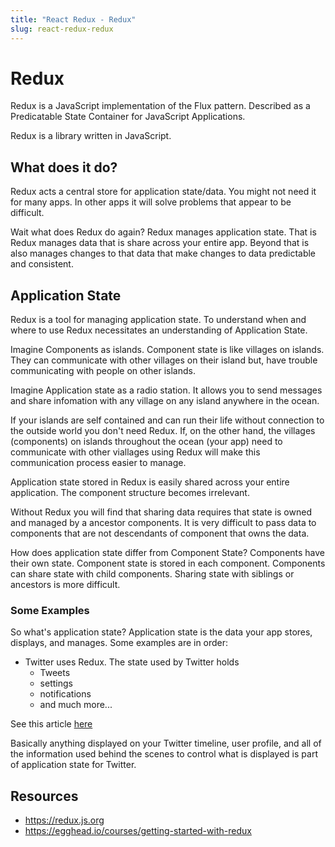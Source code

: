 ```yaml
---
title: "React Redux - Redux"
slug: react-redux-redux
---
```


# Redux

Redux is a JavaScript implementation of the Flux pattern. 
Described as a Predicatable State Container for JavaScript 
Applications. 

Redux is a library written in JavaScript. 

## What does it do? 

Redux acts a central store for application state/data. You might not need 
it for many apps. In other apps it will solve problems that appear to be 
difficult. 

Wait what does Redux do again? Redux manages application state. That is Redux 
manages data that is share across your entire app. Beyond that is also 
manages changes to that data that make changes to data predictable and 
consistent. 

## Application State

Redux is a tool for managing application state. To understand when 
and where to use Redux necessitates an understanding of Application
State. 

Imagine Components as islands. Component state is like villages 
on islands. They can communicate with other villages on their island
but, have trouble communicating with people on other islands. 

Imagine Application state as a radio station. It allows you to send 
messages and share infomation with any village on any island anywhere 
in the ocean. 

If your islands are self contained and can run their life without 
connection to the outside world you don't need Redux. If, on the 
other hand, the villages (components) on islands throughout the ocean
(your app) need to communicate with other viallages using Redux 
will make this communication process easier to manage. 

Application state stored in Redux is easily shared across your entire
application. The component structure becomes irrelevant. 

Without Redux you will find that sharing data requires that state 
is owned and managed by a ancestor components. It is very difficult 
to pass data to components that are not descendants of component 
that owns the data. 

How does application state differ from Component State? Components
have their own state. Component state is stored in each component. 
Components can share state with child components. Sharing state 
with siblings or ancestors is more difficult.

### Some Examples 

So what's application state? Application state is the data your app 
stores, displays, and manages. Some examples are in order: 

- Twitter uses Redux. The state used by Twitter holds 
  - Tweets
  - settings
  - notifications
  - and much more...

See this article [here](https://medium.com/statuscode/dissecting-twitters-redux-store-d7280b62c6b1)

Basically anything displayed on your Twitter timeline, user profile, 
and all of the information used behind the scenes to control 
what is displayed is part of application state for Twitter. 



## Resources 

- https://redux.js.org
- https://egghead.io/courses/getting-started-with-redux
